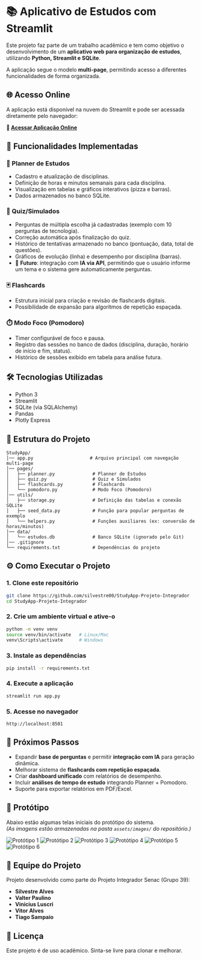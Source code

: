 # 📚 Aplicativo de Estudos com Streamlit

Este projeto faz parte de um trabalho acadêmico e tem como objetivo o desenvolvimento de um **aplicativo web para organização de estudos**, utilizando **Python, Streamlit e SQLite**.

A aplicação segue o modelo **multi-page**, permitindo acesso a diferentes funcionalidades de forma organizada.

## 🌐 Acesso Online

A aplicação está disponível na nuvem do Streamlit e pode ser acessada diretamente pelo navegador:

**🔗 [Acessar Aplicação Online](https://studyapp-projeto-integrador.streamlit.app/Planner_de_Estudios)**

## 🚀 Funcionalidades Implementadas

### 📘 Planner de Estudos
- Cadastro e atualização de disciplinas.
- Definição de horas e minutos semanais para cada disciplina.
- Visualização em tabelas e gráficos interativos (pizza e barras).
- Dados armazenados no banco SQLite.

### 📝 Quiz/Simulados
- Perguntas de múltipla escolha já cadastradas (exemplo com 10 perguntas de tecnologia).
- Correção automática após finalização do quiz.
- Histórico de tentativas armazenado no banco (pontuação, data, total de questões).
- Gráficos de evolução (linha) e desempenho por disciplina (barras).
- 🔮 **Futuro**: integração com **IA via API**, permitindo que o usuário informe um tema e o sistema gere automaticamente perguntas.

### 🃏 Flashcards
- Estrutura inicial para criação e revisão de flashcards digitais.
- Possibilidade de expansão para algoritmos de repetição espaçada.

### ⏱️ Modo Foco (Pomodoro)
- Timer configurável de foco e pausa.
- Registro das sessões no banco de dados (disciplina, duração, horário de início e fim, status).
- Histórico de sessões exibido em tabela para análise futura.

## 🛠️ Tecnologias Utilizadas

- Python 3
- Streamlit
- SQLite (via SQLAlchemy)
- Pandas
- Plotly Express

## 📂 Estrutura do Projeto

```
StudyApp/
│── app.py                     # Arquivo principal com navegação multi-page
│── pages/
│   ├── planner.py              # Planner de Estudos
│   ├── quiz.py                 # Quiz e Simulados
│   ├── flashcards.py           # Flashcards
│   └── pomodoro.py             # Modo Foco (Pomodoro)
│── utils/
│   ├── storage.py              # Definição das tabelas e conexão SQLite
│   ├── seed_data.py            # Função para popular perguntas de exemplo
│   └── helpers.py              # Funções auxiliares (ex: conversão de horas/minutos)
│── data/
│   └── estudos.db              # Banco SQLite (ignorado pelo Git)
│── .gitignore
└── requirements.txt            # Dependências do projeto
```

## ⚙️ Como Executar o Projeto

### 1. Clone este repositório

```bash
git clone https://github.com/silvestre00/StudyApp-Projeto-Integrador
cd StudyApp-Projeto-Integrador
```

### 2. Crie um ambiente virtual e ative-o

```bash
python -m venv venv
source venv/bin/activate   # Linux/Mac
venv\Scripts\activate      # Windows
```

### 3. Instale as dependências

```bash
pip install -r requirements.txt
```

### 4. Execute a aplicação

```bash
streamlit run app.py
```

### 5. Acesse no navegador

```
http://localhost:8501
```

## 🎯 Próximos Passos

- Expandir **base de perguntas** e permitir **integração com IA** para geração dinâmica.
- Melhorar sistema de **flashcards com repetição espaçada**.
- Criar **dashboard unificado** com relatórios de desempenho.
- Incluir **análises de tempo de estudo** integrando Planner + Pomodoro.
- Suporte para exportar relatórios em PDF/Excel.



## 🎨 Protótipo

Abaixo estão algumas telas iniciais do protótipo do sistema.  
*(As imagens estão armazenadas na pasta `assets/images/` do repositório.)*

![Protótipo 1](assets/images/1-Login.png)
![Protótipo 2](assets/images/2-Planner.png)
![Protótipo 3](assets/images/3-Relatorios.png)
![Protótipo 4](assets/images/4-Quiz.png)
![Protótipo 5](assets/images/5-Flashcards.png)
![Protótipo 6](assets/images/6-ModoFoco.png)


## 👥 Equipe do Projeto

Projeto desenvolvido como parte do Projeto Integrador Senac (Grupo 39):

- **Silvestre Alves**
- **Valter Paulino**
- **Vinicius Luscri**
- **Vitor Alves**
- **Tiago Sampaio**

## 📄 Licença

Este projeto é de uso acadêmico. Sinta-se livre para clonar e melhorar.